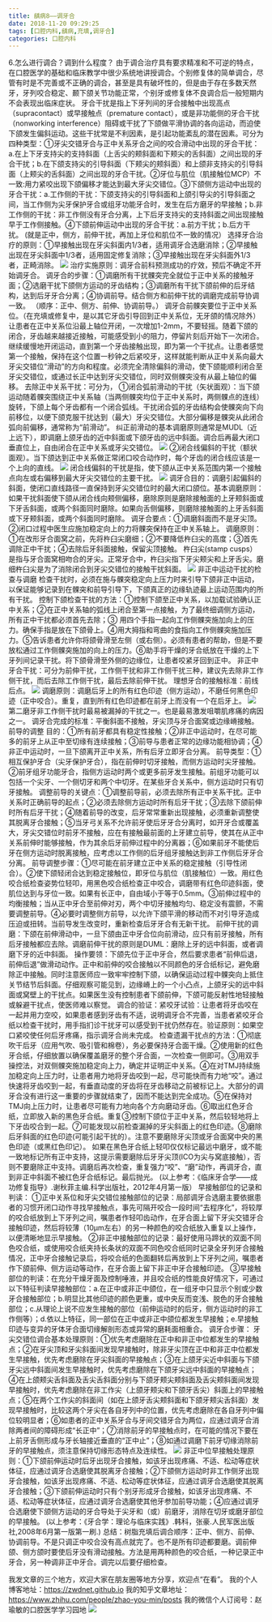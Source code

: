 ```yaml
---
title: 龋病8——调牙合
date: 2018-11-20 09:29:25
tags: [口腔内科,龋病,充填,调牙合]
categories: 口腔内科
---
```

6.怎么进行调合？调到什么程度？
由于调合治疗具有要求精准和不可逆的特点，在口腔医学的基础和临床教学中很少系统地讲授调合。个别修复体的简单调合，尽管有时是不完善或不正确的调合，甚至是具有破坏性的，但是由于存在多数天然牙，牙列咬合稳定、颞下颌关节功能正常，个别牙或修复体不良调合后一般短期内不会表现出临床症状。
牙合干扰是指上下牙列间的牙合接触中出现高点（supracontact）或早接触点（premature contact），或是非功能侧的牙合干扰（nonworking interference）阻碍或干扰了下颌做平滑协调的各向运动，而迫使下颌发生偏斜运动。这些干扰常是不利因素，是引起功能紊乱的潜在因素。可分为四种类型：①牙尖交错牙合与正中关系牙合之间的咬合滑动中出现的牙合干扰：a.在上下牙支持尖的支持斜面（上舌尖的颊斜面和下颊尖的舌斜面）之间出现的牙合干扰；b.在下颌支持尖的引导斜面（下颊尖的颊斜面）和上颌非支持尖的引导斜面（上颊尖的舌斜面）之间出现的牙合干扰。②牙位与肌位（肌接触位MCP）不一致:用力紧咬出现下颌偏移才能达到最大牙尖交错位。③下颌侧方运动中出现的牙合干扰：a.工作侧的干扰：下颌支持尖的引导斜面和上颌引导尖的引导斜面之间，当工作侧为尖牙保护牙合或组牙功能牙合时，发生在后方磨牙的早接触；b.非工作侧的干扰：非工作侧没有牙合分离，上下后牙支持尖的支持斜面之间出现接触早于工作侧接触。④下颌前伸运动中出现的牙合干扰：a.前方干扰；b.后方干扰。
(就是正中，侧方，前伸干扰，再加上牙位和肌位不一致的情况）
选择牙合治疗的原则：①早接触出现在牙尖斜面内1/3者，适用调牙合选磨消除；②早接触出现在牙尖斜面中1/3者，适用固定修复消除；③早接触出现在牙尖斜面外1/3者，正畸消除。
![](https://zymblog-1258069789.cos.ap-chengdu.myqcloud.com/blog0036-qb8-th/01.jpg)
治疗实施原则：调牙合前科预测成功的疗效，预后不确定不开始调牙合。
调牙合的步骤：①调磨所有干扰髁突完全就位于正中关系的接触牙面；②选磨干扰下颌侧方运动的牙齿结构；③调磨所有干扰下颌前伸的后牙结构，达到后牙牙合分离；④协调前导。结合侧方和前伸干扰的调磨完成前导协调一致。
（顺序：正中、侧方、前伸、协调前导。）
调牙合前髁突要位于正中关系位。（在充填或修复中，是以其它牙齿引导回到正中关系位，无牙颌的情况除外）
让患者在正中关系位沿最上轴位开闭，一次增加1-2mm，不要轻摇。随着下颌的闭合，牙齿越来越接近接触，可能感受到小的阻力，停留片刻后开始下一次闭合。继续缓慢地开闭运动，直到第一个牙齿接触出现，即为第一个干扰点。让患者感觉第一个接触，保持在这个位置一秒钟之后紧咬牙，这样就能判断从正中关系向最大牙尖交错位“滑动”的方向和程度。必须完全清除偏斜的滑动，使下颌能顺利闭合至牙尖交错位，或通过长正中达到牙尖交错位，同时双侧髁突没有从最上轴位的偏移。
去除正中关系干扰：可分为，
①闭合弧前滑动的干扰（矢状面观）：当下颌运动随着髁突围绕正中关系轴（当两侧髁突均位于正中关系时，两侧髁点的连线）旋转，下颌上每个牙齿都有一个闭合弧线。干扰闭合弧的牙齿结构会使髁突向下向前移位，以便下颌克服干扰达到（最大）牙尖交错位。大部分偏移是髁突从此闭合弧向前偏移，通常称为“前滑动”。
纠正前滑动的基本调磨原则通常是MUDL（近上远下），即调磨上颌牙齿的近中斜面或下颌牙齿的远中斜面。调合后再最大闭口垂直位上，自由闭合在正中关系或牙尖交错位。
![](https://zymblog-1258069789.cos.ap-chengdu.myqcloud.com/blog0036-qb8-th/02.jpg)
②闭合线偏斜的干扰（额状面观）。当下颌达到正中关系做正常闭口咬合动作时，每个牙齿的闭合线应该是一个上向的直线。
![](https://zymblog-1258069789.cos.ap-chengdu.myqcloud.com/blog0036-qb8-th/03.jpg)
闭合线偏斜的干扰是指，使下颌从正中关系范围内第一个接触点向左或右偏移到最大牙尖交错位的主要干扰。
![](https://zymblog-1258069789.cos.ap-chengdu.myqcloud.com/blog0036-qb8-th/04.jpg)
调牙合目的：调磨引起偏斜的斜面，使闭口直线路径一直保持到牙尖交错位时的最大闭口颌位。基本调磨原则：如果干扰斜面使下颌从闭合线向颊侧偏移，磨除原则是磨除接触面的上牙颊斜面或下牙舌斜面，或两个斜面同时磨除。如果向舌侧偏移，则磨除接触面的上牙舌斜面或下牙颊斜面，或两个斜面同时磨除。
调牙合要点：①调磨斜面而不是牙尖顶。②闭口过程中医生应施加稳定向上的力将髁突保持在正中关系轴上。
调磨原则：①在改形牙合面窝之前，先将杵臼尖磨细；②不要降低杵臼尖的高度；③首先调除正中干扰；④去除后牙斜面接触，保留尖顶接触。
杵臼尖(stamp cusps）是指与牙合面窝相吻合的牙尖。正常牙合中，杵臼尖指下牙尖颊尖和上牙舌尖。磨细杵臼尖是为了消除闭合到牙尖交错位的接触干扰斜面。
![](https://zymblog-1258069789.cos.ap-chengdu.myqcloud.com/blog0036-qb8-th/05.jpg)
非正中运动干扰的检查与调磨
检查干扰时，必须在施与髁突稳定向上压力时来引导下颌非正中运动，以保证能够记录到在髁突和前导引导下，下颌真正的边缘轨迹最上运动范围内的所有干扰。
控制下颌检查干扰的方法：①控制下颌至正中关系，以加载试验确认正中关系；②在正中关系轴的弧线上闭合至第一点接触，为了最终细调侧方运动，所有正中干扰都必须首先去除；③ 用四个手指一起向工作侧髁突施加向上的压力。确保手指是放在下颌骨上。④用大拇指和弯曲的食指向工作侧髁突施加压力。⑤告诉患者允许你将颌骨滑至左侧（或右侧）。必须有患者的帮助，但是不要放松通过工作侧髁突施加的向上的压力。⑥助手将干燥的牙合纸放在干燥的上下牙列间记录干扰。将下颌骨滑至外侧的边缘位，让患者咬紧牙回到正中。
非正中牙合干扰：可分为前伸干扰，工作侧干扰和非工作侧干扰三种，建议先去除非工作侧干扰，而后去除工作侧干扰，最后去除前伸干扰。
理想牙合的接触标准：前线后点。
![](https://zymblog-1258069789.cos.ap-chengdu.myqcloud.com/blog0036-qb8-th/06.jpg)
调磨原则：调磨后牙上的所有红色印迹（侧方运动），不磨任何黑色印迹（正中咬合）。重复，直到所有红色印迹都在前牙上而没有一个在后牙上。
![](https://zymblog-1258069789.cos.ap-chengdu.myqcloud.com/blog0036-qb8-th/07.jpg)
第二磨牙非工作侧干扰时最易被漏掉的干扰之一。也是最易激发咀嚼肌疼痛的病因之一。
调牙合完成的标准：平衡斜面不接触，牙尖顶与牙合面窝或边缘嵴接触。
前导的调整
目的：①所有前牙都具有稳定性接触；②非正中运动时，在尽可能多的前牙上从正中至切缘有连续接触；③前导与患者正常的边缘功能相协调；④非正中运动时，一旦下颌离开正中关系，所有后牙立即牙合分离。
前导类型：①相互保护牙合（尖牙保护牙合），指在前伸时切牙接触，而侧方运动时尖牙接触。②前牙组牙功能牙合，指侧方运动时两个或更多前牙发生接触。前组牙功能可以包括一个尖牙、一个侧切牙和两个中切牙。在某些牙合关系中，侧方运动时只有切牙接触。
调整前导的关键点：①调整前导前，必须去除所有正中关系干扰。正中关系时正确前导的起点；②必须去除侧方运动时所有后牙干扰；③去除下颌前伸时所有后牙干扰；④随着前导的改变，后牙常常重新出现接触，必须重新调整使其脱离牙合接触；⑤当牙弓关系不允许前牙使后牙牙合分离时，如开牙合或覆盖大，牙尖交错位时前牙不接触，应在有接触最前面的上牙建立前导，使其在从正中关系前伸时能够接触，作为其余后牙前伸过程中的分离器；⑥如果前牙不能使后牙在侧方运动时脱离接触，应考虑以工作侧的后牙组牙接触达到非工作侧后牙牙合分离。
前导调整步骤：①尽可能在前牙建立正中关系的稳定接触（引导性闭合）。②使下颌轻闭合达到稳定接触位，即牙位与肌位（肌接触位）一致。用红色咬合纸检查姿势位轻叩，用黑色咬合纸检查正中咬合，调磨带有红色印迹斜面，使肌位达到与牙位一致。如果有长正中，自由域小于等于0.5mm。③前伸过程中的均衡接触；当从正中牙合至前伸对刃，两个中切牙接触均匀、稳定没有震颤，不需要调整前导。④必要时调整侧方前导，以允许下颌平滑的移动而不对引导牙造成压迫或扭转。当前导发生改变时，重新检查后牙牙合有无新干扰。
前伸干扰的调磨：下颌在前伸滑动中，一旦下颌由正中牙合位向前滑动，应只有前牙接触，所有后牙接触都应去除。调磨前伸干扰的原则是DUML：磨除上牙的远中斜面，或者调磨下牙的近中斜面。
操作要领：下颌先位于正中牙合，然后要求患者“前伸后退，前伸后退”做滑动动作。正中和前伸的咬合接触以不同颜色的牙合纸标记，避免磨除正中接触。同时注意医师应一致牢牢控制下颌，以确保运动过程中髁突向上抵住关节结节后斜面。仔细观察可能见到，边缘嵴上的一个小凸点，上颌牙尖的远中斜面或窝壁上的干扰点。如果医生没有控制患者下颌前伸，下颌可能反射性地轻接触或躲避干扰点，使医师难以察觉。
调合的验证：紧咬牙试验：让患者将牙齿咬在一起并用力空咬，如果患者感到牙齿有不适，说明调牙合不完善，当患者紧咬牙合纸以检查干扰时，用手指扪诊干扰牙可以感受到干扰仍然存在。验证原则：如果空口紧咬使任何后牙疼痛，指示调牙合尚未完成。
检查遗漏干扰点的方法：①彻底吹干后牙（应用气吹、吸引管和棉卷），务必要保持牙合面干燥。②使用新的红色牙合纸，仔细放置以确保覆盖磨牙的整个牙合面，一次检查一侧即可。③用双手操控法，对双侧髁突施加稳定向上力，确定并证明正中关系。④在对TMJ持续施加稳定向上压力时，让患者用力地将牙齿咬到一起，尽可能快而有力地“咬”。通过快速将牙齿咬到一起，有垂直动度的牙齿将在牙齿移动之前被标记上。大部分的调牙合没有进行这一重要的步骤就结束了，因而不能达到完全成功。⑤在保持对TMJ向上压力时，让患者尽可能有力地向各个方向磨动牙齿。⑥取出红色牙合纸，立即放入新的黑色牙合纸。重复③控制下颌位于正中关系，然后较轻地将上下牙齿咬合到一起。⑦可能发现以前检查漏掉的牙尖斜面上的红色印迹。⑧磨除后牙斜面的红色印迹(可能引起干扰的）。注意不要磨除牙尖顶或牙合面窝中央的黑色印迹（或黑红色印记）。
如果在黑色牙合纸上轻叩仅仅标记最远中磨牙，或不能一致地标记所有正中支持，这提示需要磨除后牙牙尖顶(ICO为尖与窝底接触），否则不要磨除正中支持。调磨后再次检查，重复强力“咬”、“磨”动作，再调牙合，直到非正中斜面不被红色牙合纸标记。最后抛光。
(以上参考：《临床牙合学——成功修复指导》.谢秋菲主编.科学出版社，2012年4月第一版）
早接触部位的记录和判读：
①正中关系位和牙尖交错位接触部位的记录：局部调牙合选磨主要依据患者的习惯开闭口动作寻找早接触点，事先可隔开咬合一段时间“去程序化”，将较厚的咬合纸放到上下牙列之间，嘱患者作轻叩齿动作，在牙合面上留下牙尖交错牙合接触印迹，然后将较薄（10μm左右）的另一种颜色的咬合纸放入重复以上操作，以便清晰地显示早接触。
②非正中接触部位的记录：最好使用马蹄状的双面不同色咬合纸，或使用咬合纸夹持长条状的双面不同色咬合纸同时记录全牙列牙合接触情况，正中牙合接触记录后，将咬合纸的色面翻转后再放到上下牙列之间，嘱患者作下颌前伸、侧方运动等动作，在牙合面上留下非正中牙合接触印迹。
③早接触部位的判读：在充分干燥牙面及控制唾液，并且咬合纸的性能良好情况下，可通过以下特征判读早接触部位：a.在正中或非正中颌位，在一组牙中只显示个别或少数牙合接触部位；b.明显比其他印迹的颜色更重，或中央反而变浅、脱色的牙合接触部位；c.从理论上说不应发生接触的部位（前伸运动时的后牙，侧方运动时的非工作侧等）；d.依以上特征，同一部位在正中或非正中颌位都发生早接触；e.早接触印迹与变异的牙体牙合面切缘解剖形态或异常的磨耗面相重合。
调牙合步骤：
牙尖交错位调合基本处理原则：①优先考虑磨除在正中和非正中位都发生的早接触点；②在牙尖顶和牙尖斜面间发现早接触时，除非牙尖顶在正中和非正中位都发生早接触，优先考虑磨除在牙尖斜面的早接触点；③在上颌牙尖近中斜面与下颌牙尖远中斜面间发生早接触时，优先考虑磨除在下颌牙尖远中斜面的早接触点；④在上颌颊尖舌斜面及舌尖舌斜面分别与下颌牙颊尖颊斜面及舌尖颊斜面间发现早接触时，优先考虑磨除在非工作尖（上颌牙颊尖和下颌牙舌尖）斜面上的早接触点；⑤在两个工作尖的斜面间（如在上颌牙舌尖颊斜面和下颌牙颊尖舌斜面）发现早接触时，比较这两个牙尖在各自牙列中的位置，优先考虑磨除在各自牙列中偏位较明显者；⑥如患者的正中关系牙合与牙间交错牙合为两位，应通过调牙合消除两者间的障碍形成“长正中”；⑦消除前牙的早接触点时，在可能的情况下要在上前牙舌侧形成与牙长轴接近垂直的“正中止”；⑧如通过调磨下前牙切缘消除前牙的早接触点，须注意保持切缘形态特点及连续性。
![](https://zymblog-1258069789.cos.ap-chengdu.myqcloud.com/blog0036-qb8-th/08.jpg)
非正中位早接触处理原则：①下颌前伸运动时后牙出现牙合接触，如该牙出现疼痛、不适、松动等症状体征，应通过调牙合选磨使其脱离牙合接触；②下颌侧方运动时非工作侧牙出现牙合接触，如该牙出现疼痛、不适、松动等症状体征，应通过调牙合选磨使其脱离牙合接触；③下颌前伸运动时只有个别牙形成牙合接触，如该牙出现疼痛、不适、松动等症状体征，应通过调牙合选磨使其他牙参加前导功能；④应通过调牙合选磨使下颌侧方运动的牙合导处于尖牙和（或）前磨牙，消除在切牙或磨牙部位的早接触。
(以上参考：《牙合学：理论与临床实践》.韩科，张豪.人民军医出版社,2008年6月第一版第一刷.)
总结：树脂充填后调合顺序：正中、侧方、前伸、协调前导。不是只调正中咬合没有高点就完了。也不是所有印迹都要磨。调前伸颌、侧方颌时要使后牙没有滑动接触。方法是用两种颜色的咬合纸，一种记录正中牙合，另一种调非正中牙合。调完以后要仔细检查。

我发文章的三个地方，欢迎大家在朋友圈等地方分享，欢迎点“在看”。
我的个人博客地址：https://zwdnet.github.io
我的知乎文章地址： https://www.zhihu.com/people/zhao-you-min/posts
我的微信个人订阅号：赵瑜敏的口腔医学学习园地
![](https://zymblog-1258069789.cos.ap-chengdu.myqcloud.com/other/wx.jpg)

